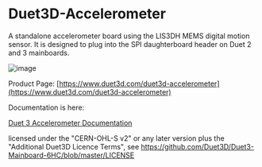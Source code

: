 # Duet3D-Accelerometer
A standalone accelerometer board using the LIS3DH MEMS digital motion sensor. It is designed to plug into the SPI daughterboard header on Duet 2 and 3 mainboards.

![image](https://github.com/Duet3D/Duet3D-Accelerometer/assets/1642947/372eab94-6480-4d1b-a5d3-7f5d5595c091)


Product Page:
[https://www.duet3d.com/duet3d-accelerometer](https://www.duet3d.com/duet3d-accelerometer)

Documentation is here:

[Duet 3 Accelerometer Documentation](https://docs.duet3d.com/en/Duet3D_hardware/Accessories/Duet3D_Accelerometer)


licensed under the "CERN-OHL-S v2" or any later version plus the "Additional Duet3D Licence Terms",
see https://github.com/Duet3D/Duet3-Mainboard-6HC/blob/master/LICENSE

